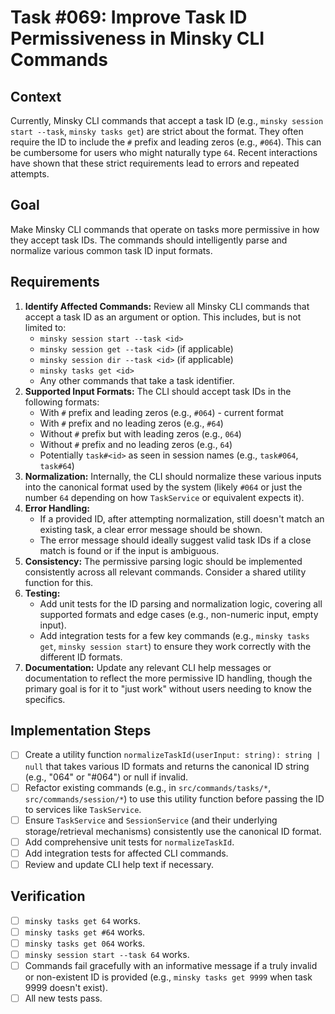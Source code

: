 # Task #069: Improve Task ID Permissiveness in Minsky CLI Commands

## Context
Currently, Minsky CLI commands that accept a task ID (e.g., `minsky session start --task`, `minsky tasks get`) are strict about the format. They often require the ID to include the `#` prefix and leading zeros (e.g., `#064`). This can be cumbersome for users who might naturally type `64`. Recent interactions have shown that these strict requirements lead to errors and repeated attempts.

## Goal
Make Minsky CLI commands that operate on tasks more permissive in how they accept task IDs. The commands should intelligently parse and normalize various common task ID input formats.

## Requirements
1.  **Identify Affected Commands:** Review all Minsky CLI commands that accept a task ID as an argument or option. This includes, but is not limited to:
    *   `minsky session start --task <id>`
    *   `minsky session get --task <id>` (if applicable)
    *   `minsky session dir --task <id>` (if applicable)
    *   `minsky tasks get <id>`
    *   Any other commands that take a task identifier.
2.  **Supported Input Formats:** The CLI should accept task IDs in the following formats:
    *   With `#` prefix and leading zeros (e.g., `#064`) - current format
    *   With `#` prefix and no leading zeros (e.g., `#64`)
    *   Without `#` prefix but with leading zeros (e.g., `064`)
    *   Without `#` prefix and no leading zeros (e.g., `64`)
    *   Potentially `task#<id>` as seen in session names (e.g., `task#064`, `task#64`)
3.  **Normalization:** Internally, the CLI should normalize these various inputs into the canonical format used by the system (likely `#064` or just the number `64` depending on how `TaskService` or equivalent expects it).
4.  **Error Handling:**
    *   If a provided ID, after attempting normalization, still doesn't match an existing task, a clear error message should be shown.
    *   The error message should ideally suggest valid task IDs if a close match is found or if the input is ambiguous.
5.  **Consistency:** The permissive parsing logic should be implemented consistently across all relevant commands. Consider a shared utility function for this.
6.  **Testing:**
    *   Add unit tests for the ID parsing and normalization logic, covering all supported formats and edge cases (e.g., non-numeric input, empty input).
    *   Add integration tests for a few key commands (e.g., `minsky tasks get`, `minsky session start`) to ensure they work correctly with the different ID formats.
7.  **Documentation:** Update any relevant CLI help messages or documentation to reflect the more permissive ID handling, though the primary goal is for it to "just work" without users needing to know the specifics.

## Implementation Steps
- [ ] Create a utility function `normalizeTaskId(userInput: string): string | null` that takes various ID formats and returns the canonical ID string (e.g., "064" or "#064") or null if invalid.
- [ ] Refactor existing commands (e.g., in `src/commands/tasks/*`, `src/commands/session/*`) to use this utility function before passing the ID to services like `TaskService`.
- [ ] Ensure `TaskService` and `SessionService` (and their underlying storage/retrieval mechanisms) consistently use the canonical ID format.
- [ ] Add comprehensive unit tests for `normalizeTaskId`.
- [ ] Add integration tests for affected CLI commands.
- [ ] Review and update CLI help text if necessary.

## Verification
- [ ] `minsky tasks get 64` works.
- [ ] `minsky tasks get #64` works.
- [ ] `minsky tasks get 064` works.
- [ ] `minsky session start --task 64` works.
- [ ] Commands fail gracefully with an informative message if a truly invalid or non-existent ID is provided (e.g., `minsky tasks get 9999` when task 9999 doesn't exist).
- [ ] All new tests pass. 

